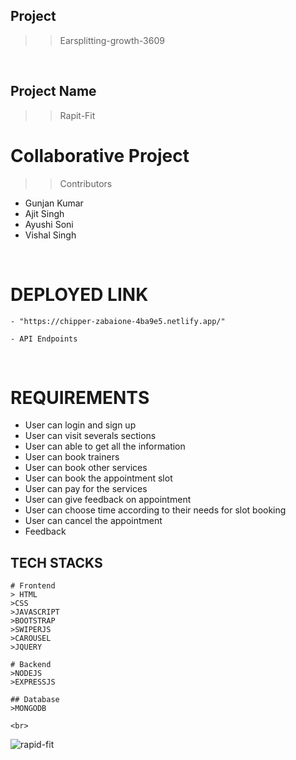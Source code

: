 ## Project
>> Earsplitting-growth-3609

<br>

## Project Name
>> Rapit-Fit

# Collaborative Project
 >>Contributors
  - Gunjan Kumar
  - Ajit Singh
  - Ayushi Soni
  - Vishal Singh
   

<br>

# DEPLOYED LINK
    - "https://chipper-zabaione-4ba9e5.netlify.app/"

    - API Endpoints
   
   <br>

 # REQUIREMENTS 
  - User can login and sign up 
  - User can visit severals sections
  - User can able to get all the information
  - User can book trainers
  - User can book other services
  - User can book the appointment slot 
  - User can pay for the services
  - User can give feedback on appointment
  - User can choose time according to their needs for slot booking
  - User can cancel the appointment
  - Feedback


  ## TECH STACKS
    # Frontend
    > HTML
    >CSS
    >JAVASCRIPT
    >BOOTSTRAP
    >SWIPERJS
    >CAROUSEL
    >JQUERY

    # Backend
    >NODEJS
    >EXPRESSJS
    
    ## Database
    >MONGODB

    <br>

    

![rapid-fit](https://user-images.githubusercontent.com/112810259/229367310-98d1ee3e-8392-46db-83c7-c5ff2b182d78.png)

